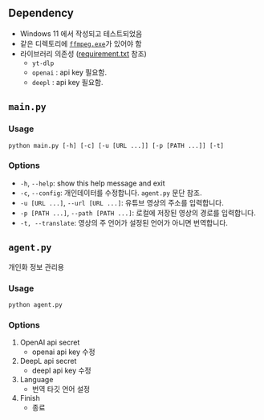 ## Dependency
- Windows 11 에서 작성되고 테스트되었음
- 같은 디렉토리에 [`ffmpeg.exe`](https://ffmpeg.org/download.html)가 있어야 함
- 라이브러리 의존성 ([requirement.txt](https://github.com/eeinun/youtubeTranscribe/blob/master/requirements.txt) 참조)
  - `yt-dlp`
  - `openai` : api key 필요함.
  - `deepl` : api key 필요함.
## `main.py`
### Usage
```
python main.py [-h] [-c] [-u [URL ...]] [-p [PATH ...]] [-t]
```
### Options
- `-h`, `--help`: show this help message and exit
- `-c`, `--config`: 개인데이터를 수정합니다. `agent.py` 문단 참조.
- `-u [URL ...]`, `--url [URL ...]`: 유튜브 영상의 주소를 입력합니다.
- `-p [PATH ...]`, `--path [PATH ...]`: 로컬에 저장된 영상의 경로를 입력합니다.
- `-t, --translate`: 영상의 주 언어가 설정된 언어가 아니면 번역합니다.
## `agent.py`
개인화 정보 관리용
### Usage
```
python agent.py
```
### Options
1. OpenAI api secret
    - openai api key 수정
2. DeepL api secret
    - deepl api key 수정
3. Language
    - 번역 타깃 언어 설정
4. Finish
    - 종료